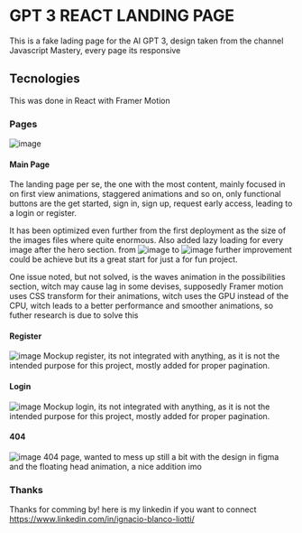 # GPT 3 REACT LANDING PAGE

This is a fake lading page for the AI GPT 3, design taken from the channel Javascript Mastery, every page its responsive

## Tecnologies

This was done in React with Framer Motion

### Pages
![image](https://user-images.githubusercontent.com/65029266/171010057-48ca8345-1e37-41f0-a183-4f5a3da07f79.png)
#### Main Page
  The landing page per se, the one with the most content, mainly focused in on first view animations, staggered animations and so on, only functional buttons are the 
  get started, sign in, sign up, request early access, leading to a login or register.
  
  It has been optimized even further from the first deployment as the size of the images files where quite enormous. Also added lazy loading for every image after the 
  hero section.
  from
  ![image](https://user-images.githubusercontent.com/65029266/171010910-f8aa556a-a7fc-41c8-a8e9-8fac82df304b.png)
  to
  ![image](https://user-images.githubusercontent.com/65029266/171042376-5a25a850-d0cb-4910-ab26-97d905b2ddba.png)
  further improvement could be achieve but its a great start for just a for fun project.
  
  One issue noted, but not solved, is the waves animation in the possibilities section, witch may cause lag in some devises, supposedly Framer motion uses CSS
  transform for their animations, witch uses the GPU instead of the CPU, witch leads to a better performance and smoother animations, so futher research is due to    solve this

#### Register
  ![image](https://user-images.githubusercontent.com/65029266/171011937-30b5a8ae-d003-4d9a-89b6-c4276ab3f676.png)
  Mockup register, its not integrated with anything, as it is not the intended purpose for this project, mostly added for proper pagination.
#### Login
![image](https://user-images.githubusercontent.com/65029266/171012429-36814a5d-dc7a-499f-90bc-05c046164e73.png)
  Mockup login, its not integrated with anything, as it is not the intended purpose for this project, mostly added for proper pagination.
  
#### 404
![image](https://user-images.githubusercontent.com/65029266/171012576-423b60b1-6d04-4032-91f8-6ab052611501.png)
  404 page, wanted to mess up still a bit with the design in figma and the floating head animation, a nice addition imo
  
  
### Thanks
  Thanks for comming by! here is my linkedin if you want to connect
  https://www.linkedin.com/in/ignacio-blanco-liotti/
